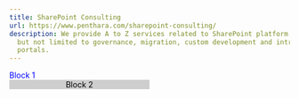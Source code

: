 ```yaml
---
title: SharePoint Consulting
url: https://www.penthara.com/sharepoint-consulting/
description: We provide A to Z services related to SharePoint platform included
  but not limited to governance, migration, custom development and intranet
  portals.
---
```

<div style="color:blue" classname="block">Block 1</div>

<div style="color:black;background-color:#cecece;width:50%;text-align:center;">Block 2</div>